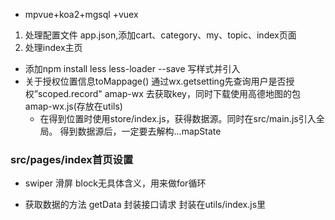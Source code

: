- mpvue+koa2+mgsql +vuex
1. 处理配置文件 app.json,添加cart、category、my、topic、index页面
2. 处理index主页
- 添加npm install less less-loader --save 写样式并引入
- 关于授权位置信息toMappage()
  通过wx.getsetting先查询用户是否授权”scoped.record"
  amap-wx 去获取key，同时下载使用高德地图的包amap-wx.js(存放在utils)
  - 在得到位置时使用store/index.js，获得数据源。同时在src/main.js引入全局。
  得到数据源后，一定要去解构...mapState

### src/pages/index首页设置
- swiper 滑屏 
  block无具体含义，用来做for循环

- 获取数据的方法 getData 封装接口请求
  封装在utils/index.js里